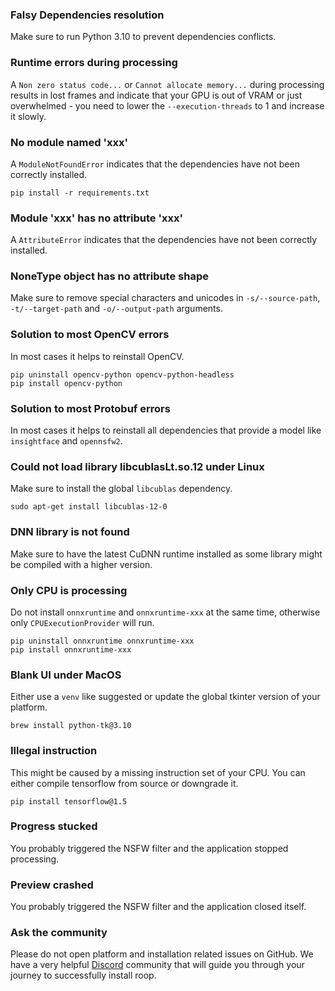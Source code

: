 ### Falsy Dependencies resolution

Make sure to run Python 3.10 to prevent dependencies conflicts.

### Runtime errors during processing

A `Non zero status code...` or `Cannot allocate memory...` during processing results in lost frames and indicate that your GPU is out of VRAM or just overwhelmed - you need to lower the `--execution-threads` to 1 and increase it slowly.

### No module named 'xxx'

A `ModuleNotFoundError` indicates that the dependencies have not been correctly installed.

```
pip install -r requirements.txt
```

### Module 'xxx' has no attribute 'xxx'

A `AttributeError` indicates that the dependencies have not been correctly installed.

### NoneType object has no attribute shape

Make sure to remove special characters and unicodes in `-s/--source-path`, `-t/--target-path` and `-o/--output-path` arguments.

### Solution to most OpenCV errors

In most cases it helps to reinstall OpenCV.

```
pip uninstall opencv-python opencv-python-headless
pip install opencv-python
```

### Solution to most Protobuf errors

In most cases it helps to reinstall all dependencies that provide a model like `insightface` and `opennsfw2`.

### Could not load library libcublasLt.so.12 under Linux

Make sure to install the global `libcublas` dependency.

```
sudo apt-get install libcublas-12-0
```

### DNN library is not found

Make sure to have the latest CuDNN runtime installed as some library might be compiled with a higher version.

### Only CPU is processing

Do not install `onnxruntime` and `onnxruntime-xxx` at the same time, otherwise only `CPUExecutionProvider` will run.

```
pip uninstall onnxruntime onnxruntime-xxx
pip install onnxruntime-xxx
```

### Blank UI under MacOS

Either use a `venv` like suggested or update the global tkinter version of your platform.

```
brew install python-tk@3.10
```

### Illegal instruction

This might be caused by a missing instruction set of your CPU. You can either compile tensorflow from source or downgrade it.

```
pip install tensorflow@1.5
```

### Progress stucked

You probably triggered the NSFW filter and the application stopped processing.

### Preview crashed

You probably triggered the NSFW filter and the application closed itself.

### Ask the community

Please do not open platform and installation related issues on GitHub. We have a very helpful [Discord](https://discord.gg/Y9p4ZQ2sB9) community that will guide you through your journey to successfully install roop.